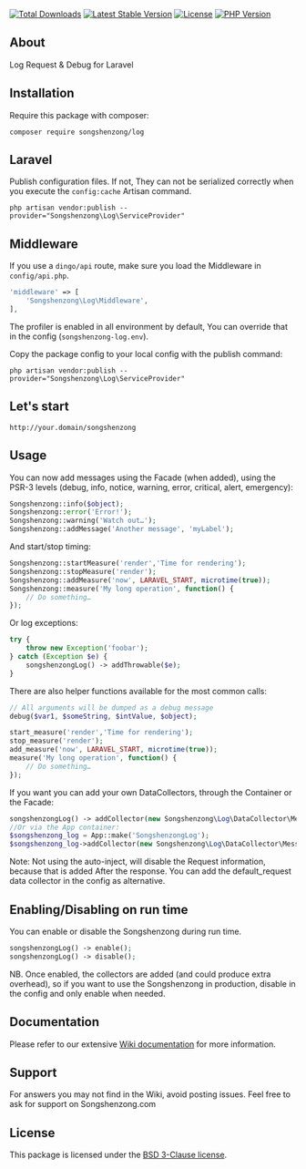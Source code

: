 [![Total Downloads](https://poser.pugx.org/songshenzong/log/d/total.svg)](https://packagist.org/packages/songshenzong/log)
[![Latest Stable Version](https://poser.pugx.org/songshenzong/log/v/stable.svg)](https://packagist.org/packages/songshenzong/log)
[![License](https://poser.pugx.org/songshenzong/log/license.svg)](https://packagist.org/packages/songshenzong/log)
[![PHP Version](https://img.shields.io/packagist/php-v/songshenzong/log.svg)](https://packagist.org/packages/songshenzong/log)


## About

Log Request & Debug for Laravel

## Installation

Require this package with composer:

```shell
composer require songshenzong/log
```


## Laravel

Publish configuration files. If not, They can not be serialized correctly when you execute the `config:cache` Artisan command.

```shell
php artisan vendor:publish --provider="Songshenzong\Log\ServiceProvider"
```


## Middleware

If you use a `dingo/api` route, make sure you load the Middleware in `config/api.php`.

```php
'middleware' => [
    'Songshenzong\Log\Middleware',
],
```





The profiler is enabled in all environment by default, You can override that in the config (`songshenzong-log.env`).



Copy the package config to your local config with the publish command:

```shell
php artisan vendor:publish --provider="Songshenzong\Log\ServiceProvider"
```


## Let's start
```
http://your.domain/songshenzong
```

## Usage

You can now add messages using the Facade (when added), using the PSR-3 levels (debug, info, notice, warning, error, critical, alert, emergency):

```php
Songshenzong::info($object);
Songshenzong::error('Error!');
Songshenzong::warning('Watch out…');
Songshenzong::addMessage('Another message', 'myLabel');
```

And start/stop timing:

```php
Songshenzong::startMeasure('render','Time for rendering');
Songshenzong::stopMeasure('render');
Songshenzong::addMeasure('now', LARAVEL_START, microtime(true));
Songshenzong::measure('My long operation', function() {
    // Do something…
});
```

Or log exceptions:

```php
try {
    throw new Exception('foobar');
} catch (Exception $e) {
    songshenzongLog() -> addThrowable($e);
}
```

There are also helper functions available for the most common calls:

```php
// All arguments will be dumped as a debug message
debug($var1, $someString, $intValue, $object);

start_measure('render','Time for rendering');
stop_measure('render');
add_measure('now', LARAVEL_START, microtime(true));
measure('My long operation', function() {
    // Do something…
});
```

If you want you can add your own DataCollectors, through the Container or the Facade:

```php
songshenzongLog() -> addCollector(new Songshenzong\Log\DataCollector\MessagesCollector('my_messages'));
//Or via the App container:
$songshenzong_log = App::make('SongshenzongLog');
$songshenzong_log->addCollector(new Songshenzong\Log\DataCollector\MessagesCollector('my_messages'));
```



Note: Not using the auto-inject, will disable the Request information, because that is added After the response.
You can add the default_request data collector in the config as alternative.

## Enabling/Disabling on run time
You can enable or disable the Songshenzong during run time.

```php
songshenzongLog() -> enable();
songshenzongLog() -> disable();
```

NB. Once enabled, the collectors are added (and could produce extra overhead), so if you want to use the Songshenzong in production, disable in the config and only enable when needed.



## Documentation

Please refer to our extensive [Wiki documentation](https://github.com/songshenzong/log/wiki) for more information.


## Support

For answers you may not find in the Wiki, avoid posting issues. Feel free to ask for support on Songshenzong.com


## License

This package is licensed under the [BSD 3-Clause license](http://opensource.org/licenses/BSD-3-Clause).
